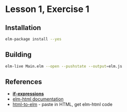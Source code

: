 # Lesson 1, Exercise 1

## Installation

```bash
elm-package install --yes
```

## Building

```bash
elm-live Main.elm --open --pushstate --output=elm.js
```

## References

* [**if-expressions**](http://elm-lang.org/docs/syntax#conditionals)
* [elm-html documentation](http://package.elm-lang.org/packages/elm-lang/html/latest)
* [html-to-elm](http://mbylstra.github.io/html-to-elm/) - paste in HTML, get elm-html code
